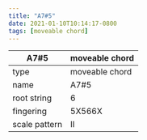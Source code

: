 ```yaml
---
title: "A7#5"
date: 2021-01-10T10:14:17-0800
tags: [moveable chord]
---
```


|A7#5|moveable chord|
|---|---|
|type|moveable chord|
|name|A7#5|
|root string|6|
|fingering|5X566X|
|scale pattern|II|
